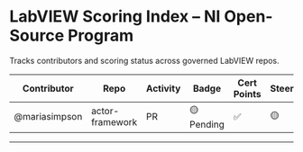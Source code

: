 # LabVIEW Scoring Index – NI Open-Source Program

Tracks contributors and scoring status across governed LabVIEW repos.

| Contributor | Repo | Activity | Badge | Cert Points | SteerCo | GitHub |
|-------------|------|----------|-------|-------------|---------|--------|
| @mariasimpson | actor-framework | PR | 🟡 Pending | ✅ | 🟡 | PR #45 |

---

